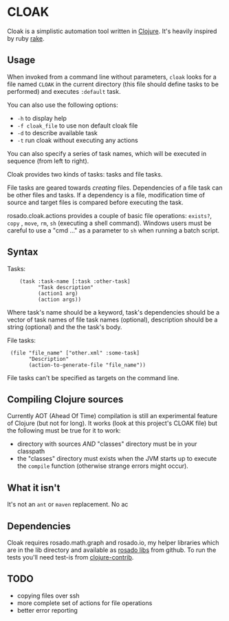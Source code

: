 # CLOAK #

Cloak is a simplistic automation tool written in [Clojure][]. It's heavily
inspired by ruby [rake][]. 

Usage
----------

When invoked from a command line without parameters, `cloak` looks for
a file named `CLOAK` in the current directory (this file should define
tasks to be performed) and executes `:default` task.

You can also use the following options:

* `-h` to display help
* `-f cloak_file` to use non default cloak file
* `-d` to describe available task
* `-t` run cloak without executing any actions

You can also specify a series of task names, which will be executed in
sequence (from left to right).

Cloak provides two kinds of tasks: tasks and file tasks. 

File tasks are geared towards *creating* files. Dependencies of a file
task can be other files and tasks. If a dependency is a file,
modification time of source and target files is compared before
executing the task. 

rosado.cloak.actions provides a couple of basic file operations:
`exists?`, `copy` , `move`, `rm`, `sh` (executing a shell
command). Windows users must be careful to use a "cmd ..." as a
parameter to `sh` when running a batch script.

Syntax
----------

Tasks:

		(task :task-name [:task :other-task]
			  "Task description"
			  (action1 arg)
			  (action args))

Where task's name should be a keyword, task's dependencies should be a
vector of task names of file task names (optional), description should
be a string (optional) and the the task's body.

File tasks:

	 (file "file_name" ["other.xml" :some-task]
	 	   "Description"
	 	   (action-to-generate-file "file_name"))

File tasks can't be specified as targets on the command line.

Compiling Clojure sources
-------------------------

Currently AOT (Ahead Of Time) compilation is still an experimental
feature of Clojure (but not for long). It works (look at this
project's CLOAK file) but the following must be true for it to work:

* directory with sources *AND* "classes" directory must be in your classpath
* the "classes" directory must exists when the JVM starts up to execute the `compile` function (otherwise strange errors might occur).

What it isn't
-------------

It's not an `ant` or `maven` replacement. No ac


Dependencies
------------

Cloak requires rosado.math.graph and rosado.io, my helper libraries
which are in the lib directory and available as [rosado libs][mylibs]
from github. To run the tests you'll need test-is from
[clojure-contrib][contrib].

TODO
----------

* copying files over ssh
* more complete set of actions for file operations
* better error reporting

[rake]:http://rake.rubyforge.org/
[mylibs]:http://github.com/...
[clojure]:http://clojure.org/
[contrib]:http://sourceforge.net/projects/clojure-contrib
